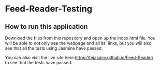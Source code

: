 # Feed-Reader-Testing

## How to run this application

Download the files from this repository and open up the index.html file.
You will be able to not only see the webpage and all its' links, but you will
also see that all the tests using Jasmine have passed.

You can also visit the live site here:https://tejasdev.github.io/Feed-Reader/
to see that the tests have passed.

